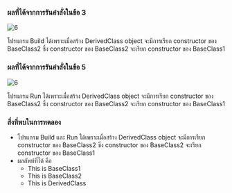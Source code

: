 ### ผลที่ได้จากการรันคำสั่งในข้อ 3

![6](https://github.com/Nitiphum7/03376836-OOP-2566-Lab-08/assets/144196695/c3609b7a-96cf-4fd7-9727-8184683c61ce)


โปรแกรม Build ได้เพราะเมื่อสร้าง DerivedClass object จะมีการเรียก constructor ของ BaseClass2 ซึ่ง constructor ของ BaseClass2 จะเรียก constructor ของ BaseClass1

### ผลที่ได้จากการรันคำสั่งในข้อ 5

![6](https://github.com/Nitiphum7/03376836-OOP-2566-Lab-08/assets/144196695/732edd21-b283-423a-b23d-78e4a7d47c70)


โปรแกรม Run ได้เพราะเมื่อสร้าง DerivedClass object จะมีการเรียก constructor ของ BaseClass2 ซึ่ง constructor ของ BaseClass2 จะเรียก constructor ของ BaseClass1

### สิ่งที่พบในการทดลอง
- โปรแกรม Build และ Run ได้เพราะเมื่อสร้าง DerivedClass object จะมีการเรียก constructor ของ BaseClass2 ซึ่ง constructor ของ BaseClass2 จะเรียก constructor ของ BaseClass1
- ผลลัพท์ที่ได้ คือ
  - This is BaseClass1
  - This is BaseClass2
  - This is DerivedClass
